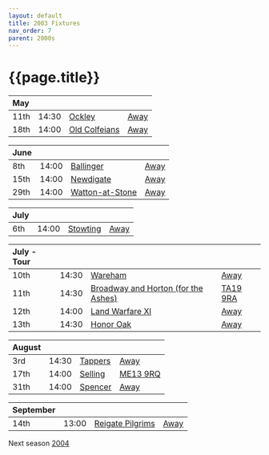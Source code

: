 ```yaml
---
layout: default
title: 2003 Fixtures
nav_order: 7
parent: 2000s
---
```


# {{page.title}}

| May |  |  |  |
|:---|:---|:---|:---|
| 11th | 14:30 | [Ockley](ockley) | [Away](https://goo.gl/maps/vmhvFhbrVZGrsXAAA) |
| 18th | 14:00 | [Old Colfeians](old-colfeians) | [Away](https://goo.gl/maps/vhwZEdPcYg4q3f3P8) |

| June |  |  |  |
|:---|:---|:---|:---|
| 8th | 14:00 | [Ballinger](ballinger-waggoners) | [Away](https://goo.gl/maps/wvVwTSGVsLV3zrDX8) |
| 15th | 14:00 | [Newdigate](newdigate) | [Away](https://goo.gl/maps/9uAr2nHj19CJDEjw6) |
| 29th | 14:00 | [Watton-at-Stone](watton-at-stone) | [Away](https://goo.gl/maps/JPBQawMsjLgYtVHk9) |

| July |  |  |  |
|:---|:---|:---|:---|
| 6th | 14:00 | [Stowting](stowting) | [Away](https://goo.gl/maps/3Br4woRQXRqh9Uje8) |

| July - Tour |  |  |  |
|:---|:---|:---|:---|
| 10th | 14:30 | [Wareham](wareham) | [Away](https://goo.gl/maps/ZAQ2sHnhykNNozJHA) |
| 11th | 14:30 | [Broadway and Horton (for the Ashes)](broadway-and-horton) | [TA19 9RA](https://goo.gl/maps/ULbmC6LSX5HSAe8U6) |
| 12th | 14:00 | [Land Warfare XI](land-warfare-xi) | [Away](https://goo.gl/maps/3n6nMAbWdLDRPhGU8) |
| 13th | 14:30 | [Honor Oak](honor-oak) | [Away](https://goo.gl/maps/H34z1fKvzwkLUNp69) |

| August |  |  |  |
|:---|:---|:---|:---|
| 3rd | 14:30 | [Tappers](tappers) | [Away](https://goo.gl/maps/VrSWAsVDD2Xi4Nxy9) |
| 17th | 14:00 | [Selling](selling) | [ME13 9RQ](https//goo.gl/maps/QeLhjBkEbJr) |
| 31th | 14:00 | [Spencer](spencer) | [Away](https://goo.gl/maps/JYJF2XUSYvjAnaEZ9) |

| September |  |  |  |
|:---|:---|:---|:---|
| 14th | 13:00 | [Reigate Pilgrims](reigate-pilgrims) | [Away](https://goo.gl/maps/z54KDhWLtQreY6xy9) |

Next season [2004](../2004)
